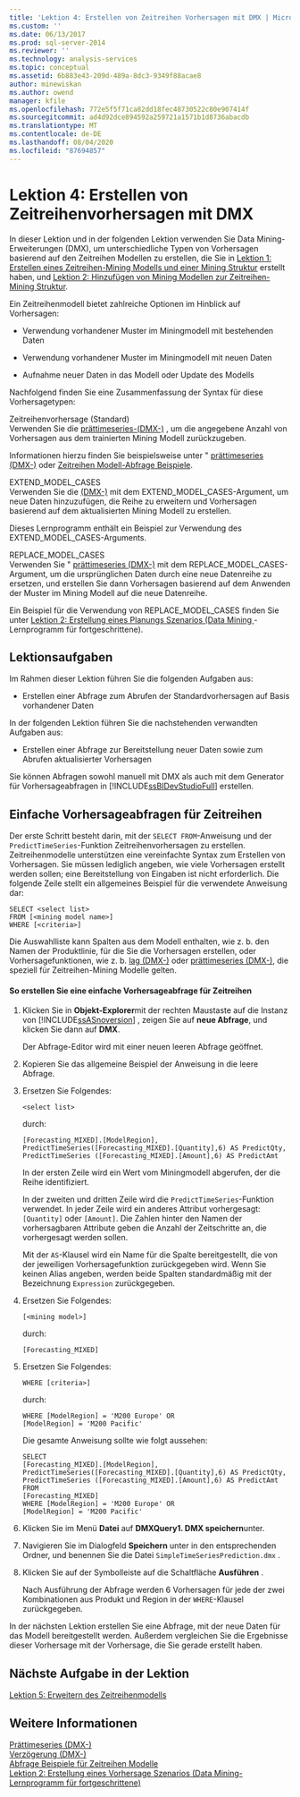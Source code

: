 ```yaml
---
title: 'Lektion 4: Erstellen von Zeitreihen Vorhersagen mit DMX | Microsoft-Dokumentation'
ms.custom: ''
ms.date: 06/13/2017
ms.prod: sql-server-2014
ms.reviewer: ''
ms.technology: analysis-services
ms.topic: conceptual
ms.assetid: 6b883e43-209d-489a-8dc3-9349f88acae8
author: minewiskan
ms.author: owend
manager: kfile
ms.openlocfilehash: 772e5f5f71ca82dd18fec48730522c80e907414f
ms.sourcegitcommit: ad4d92dce894592a259721a1571b1d8736abacdb
ms.translationtype: MT
ms.contentlocale: de-DE
ms.lasthandoff: 08/04/2020
ms.locfileid: "87694857"
---
```

# <a name="lesson-4-creating-time-series-predictions-using-dmx"></a>Lektion 4: Erstellen von Zeitreihenvorhersagen mit DMX
  In dieser Lektion und in der folgenden Lektion verwenden Sie Data Mining-Erweiterungen (DMX), um unterschiedliche Typen von Vorhersagen basierend auf den Zeitreihen Modellen zu erstellen, die Sie in [Lektion 1: Erstellen eines Zeitreihen-Mining Modells und einer Mining Struktur](../../2014/tutorials/lesson-1-creating-a-time-series-mining-model-and-mining-structure.md) erstellt haben, und [Lektion 2: Hinzufügen von Mining Modellen zur Zeitreihen-Mining Struktur](../../2014/tutorials/lesson-2-adding-mining-models-to-the-time-series-mining-structure.md).  
  
 Ein Zeitreihenmodell bietet zahlreiche Optionen im Hinblick auf Vorhersagen:  
  
-   Verwendung vorhandener Muster im Miningmodell mit bestehenden Daten  
  
-   Verwendung vorhandener Muster im Miningmodell mit neuen Daten  
  
-   Aufnahme neuer Daten in das Modell oder Update des Modells  
  
 Nachfolgend finden Sie eine Zusammenfassung der Syntax für diese Vorhersagetypen:  
  
 Zeitreihenvorhersage (Standard)  
 Verwenden Sie die [prättimeseries-&#40;DMX-&#41;](/sql/dmx/predicttimeseries-dmx) , um die angegebene Anzahl von Vorhersagen aus dem trainierten Mining Modell zurückzugeben.  
  
 Informationen hierzu finden Sie beispielsweise unter " [prättimeseries &#40;DMX-&#41;](/sql/dmx/predicttimeseries-dmx) oder [Zeitreihen Modell-Abfrage Beispiele](../../2014/analysis-services/data-mining/time-series-model-query-examples.md).  
  
 EXTEND_MODEL_CASES  
 Verwenden Sie die [&#40;DMX-&#41;](/sql/dmx/predicttimeseries-dmx) mit dem EXTEND_MODEL_CASES-Argument, um neue Daten hinzuzufügen, die Reihe zu erweitern und Vorhersagen basierend auf dem aktualisierten Mining Modell zu erstellen.  
  
 Dieses Lernprogramm enthält ein Beispiel zur Verwendung des EXTEND_MODEL_CASES-Arguments.  
  
 REPLACE_MODEL_CASES  
 Verwenden Sie " [prättimeseries &#40;DMX-&#41;](/sql/dmx/predicttimeseries-dmx) mit dem REPLACE_MODEL_CASES-Argument, um die ursprünglichen Daten durch eine neue Datenreihe zu ersetzen, und erstellen Sie dann Vorhersagen basierend auf dem Anwenden der Muster im Mining Modell auf die neue Datenreihe.  
  
 Ein Beispiel für die Verwendung von REPLACE_MODEL_CASES finden Sie unter [Lektion 2: Erstellung eines Planungs Szenarios &#40;Data Mining ](../../2014/tutorials/lesson-2-building-a-forecasting-scenario-intermediate-data-mining-tutorial.md)-Lernprogramm für fortgeschrittene&#41;.  
  
## <a name="lesson-tasks"></a>Lektionsaufgaben  
 Im Rahmen dieser Lektion führen Sie die folgenden Aufgaben aus:  
  
-   Erstellen einer Abfrage zum Abrufen der Standardvorhersagen auf Basis vorhandener Daten  
  
 In der folgenden Lektion führen Sie die nachstehenden verwandten Aufgaben aus:  
  
-   Erstellen einer Abfrage zur Bereitstellung neuer Daten sowie zum Abrufen aktualisierter Vorhersagen  
  
 Sie können Abfragen sowohl manuell mit DMX als auch mit dem Generator für Vorhersageabfragen in [!INCLUDE[ssBIDevStudioFull](../includes/ssbidevstudiofull-md.md)] erstellen.  
  
## <a name="simple-time-series-prediction-query"></a>Einfache Vorhersageabfragen für Zeitreihen  
 Der erste Schritt besteht darin, mit der `SELECT FROM`-Anweisung und der `PredictTimeSeries`-Funktion Zeitreihenvorhersagen zu erstellen. Zeitreihenmodelle unterstützen eine vereinfachte Syntax zum Erstellen von Vorhersagen. Sie müssen lediglich angeben, wie viele Vorhersagen erstellt werden sollen; eine Bereitstellung von Eingaben ist nicht erforderlich. Die folgende Zeile stellt ein allgemeines Beispiel für die verwendete Anweisung dar:  
  
```  
SELECT <select list>   
FROM [<mining model name>]   
WHERE [<criteria>]  
```  
  
 Die Auswahlliste kann Spalten aus dem Modell enthalten, wie z. b. den Namen der Produktlinie, für die Sie die Vorhersagen erstellen, oder Vorhersagefunktionen, wie z. b. [lag &#40;DMX-&#41;](/sql/dmx/lag-dmx) oder [prättimeseries &#40;DMX-&#41;](/sql/dmx/predicttimeseries-dmx), die speziell für Zeitreihen-Mining Modelle gelten.  
  
#### <a name="to-create-a-simple-time-series-prediction-query"></a>So erstellen Sie eine einfache Vorhersageabfrage für Zeitreihen  
  
1.  Klicken Sie in **Objekt-Explorer**mit der rechten Maustaste auf die Instanz von [!INCLUDE[ssASnoversion](../includes/ssasnoversion-md.md)] , zeigen Sie auf **neue Abfrage**, und klicken Sie dann auf **DMX**.  
  
     Der Abfrage-Editor wird mit einer neuen leeren Abfrage geöffnet.  
  
2.  Kopieren Sie das allgemeine Beispiel der Anweisung in die leere Abfrage.  
  
3.  Ersetzen Sie Folgendes:  
  
    ```  
    <select list>   
    ```  
  
     durch:  
  
    ```  
    [Forecasting_MIXED].[ModelRegion],  
    PredictTimeSeries([Forecasting_MIXED].[Quantity],6) AS PredictQty,  
    PredictTimeSeries ([Forecasting_MIXED].[Amount],6) AS PredictAmt  
    ```  
  
     In der ersten Zeile wird ein Wert vom Miningmodell abgerufen, der die Reihe identifiziert.  
  
     In der zweiten und dritten Zeile wird die `PredictTimeSeries`-Funktion verwendet. In jeder Zeile wird ein anderes Attribut vorhergesagt: `[Quantity]` oder `[Amount]`. Die Zahlen hinter den Namen der vorhersagbaren Attribute geben die Anzahl der Zeitschritte an, die vorhergesagt werden sollen.  
  
     Mit der `AS`-Klausel wird ein Name für die Spalte bereitgestellt, die von der jeweiligen Vorhersagefunktion zurückgegeben wird. Wenn Sie keinen Alias angeben, werden beide Spalten standardmäßig mit der Bezeichnung `Expression` zurückgegeben.  
  
4.  Ersetzen Sie Folgendes:  
  
    ```  
    [<mining model>]   
    ```  
  
     durch:  
  
    ```  
    [Forecasting_MIXED]  
    ```  
  
5.  Ersetzen Sie Folgendes:  
  
    ```  
    WHERE [criteria>]   
    ```  
  
     durch:  
  
    ```  
    WHERE [ModelRegion] = 'M200 Europe' OR  
    [ModelRegion] = 'M200 Pacific'  
    ```  
  
     Die gesamte Anweisung sollte wie folgt aussehen:  
  
    ```  
    SELECT  
    [Forecasting_MIXED].[ModelRegion],  
    PredictTimeSeries([Forecasting_MIXED].[Quantity],6) AS PredictQty,  
    PredictTimeSeries ([Forecasting_MIXED].[Amount],6) AS PredictAmt  
    FROM   
    [Forecasting_MIXED]  
    WHERE [ModelRegion] = 'M200 Europe' OR  
    [ModelRegion] = 'M200 Pacific'  
    ```  
  
6.  Klicken Sie im Menü **Datei** auf **DMXQuery1. DMX speichern**unter.  
  
7.  Navigieren Sie im Dialogfeld **Speichern** unter in den entsprechenden Ordner, und benennen Sie die Datei `SimpleTimeSeriesPrediction.dmx` .  
  
8.  Klicken Sie auf der Symbolleiste auf die Schaltfläche **Ausführen** .  
  
     Nach Ausführung der Abfrage werden 6 Vorhersagen für jede der zwei Kombinationen aus Produkt und Region in der `WHERE`-Klausel zurückgegeben.  
  
 In der nächsten Lektion erstellen Sie eine Abfrage, mit der neue Daten für das Modell bereitgestellt werden. Außerdem vergleichen Sie die Ergebnisse dieser Vorhersage mit der Vorhersage, die Sie gerade erstellt haben.  
  
## <a name="next-task-in-lesson"></a>Nächste Aufgabe in der Lektion  
 [Lektion 5: Erweitern des Zeitreihenmodells](../../2014/tutorials/lesson-5-extending-the-time-series-model.md)  
  
## <a name="see-also"></a>Weitere Informationen  
 [Prättimeseries &#40;DMX-&#41;](/sql/dmx/predicttimeseries-dmx)   
 [Verzögerung &#40;DMX-&#41;](/sql/dmx/lag-dmx)   
 [Abfrage Beispiele für Zeitreihen Modelle](../../2014/analysis-services/data-mining/time-series-model-query-examples.md)   
 [Lektion 2: Erstellung eines Vorhersage Szenarios &#40;Data Mining-Lernprogramm für fortgeschrittene&#41;](../../2014/tutorials/lesson-2-building-a-forecasting-scenario-intermediate-data-mining-tutorial.md)  
  
  
